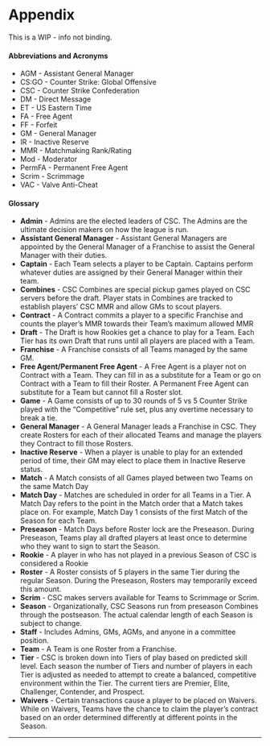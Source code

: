# Appendix
This is a WIP - info not binding.
&emsp;

#### Abbreviations and Acronyms

- AGM - Assistant General Manager
- CS:GO - Counter Strike: Global Offensive
- CSC - Counter Strike Confederation
- DM - Direct Message
- ET - US Eastern Time
- FA - Free Agent
- FF - Forfeit
- GM - General Manager
- IR - Inactive Reserve
- MMR - Matchmaking Rank/Rating
- Mod - Moderator
- PermFA - Permanent Free Agent
- Scrim - Scrimmage
- VAC - Valve Anti-Cheat

#### Glossary

- **Admin** - Admins are the elected leaders of CSC. The Admins are the ultimate decision makers on how the league is run. 
- **Assistant General Manager** - Assistant General Managers are appointed by the General Manager of a Franchise to assist the General Manager with their duties.
- **Captain** - Each Team selects a player to be Captain. Captains perform whatever duties are assigned by their General Manager within their team.
- **Combines** - CSC Combines are special pickup games played on CSC servers before the draft. Player stats in Combines are tracked to establish players’ CSC MMR and allow GMs to scout players.
- **Contract** - A Contract commits a player to a specific Franchise and counts the player’s MMR towards their Team’s maximum allowed MMR
- **Draft** - The Draft is how Rookies get a chance to play for a Team. Each Tier has its own Draft that runs until all players are placed with a Team.
- **Franchise** - A Franchise consists of all Teams managed by the same GM.
- **Free Agent/Permanent Free Agent** - A Free Agent is a player not on Contract with a Team. They can fill in as a substitute for a Team or go on Contract with a Team to fill their Roster. A Permanent Free Agent can substitute for a Team but cannot fill a Roster slot.
- **Game** - A Game consists of up to 30 rounds of 5 vs 5 Counter Strike played with the “Competitive” rule set, plus any overtime necessary to break a tie.
- **General Manager** - A General Manager leads a Franchise in CSC. They create Rosters for each of their allocated Teams and manage the players they Contract to fill those Rosters.
- **Inactive Reserve** - When a player is unable to play for an extended period of time, their GM may elect to place them in Inactive Reserve status. 
- **Match** - A Match consists of all Games played between two Teams on the same Match Day
- **Match Day** - Matches are scheduled in order for all Teams in a Tier. A Match Day refers to the point in the Match order that a Match takes place on. For example, Match Day 1 consists of the first Match of the Season for each Team.
- **Preseason** - Match Days before Roster lock are the Preseason. During Preseason, Teams play all drafted players at least once to determine who they want to sign to start the Season.
- **Rookie** - A player in who has not played in a previous Season of CSC is considered a Rookie
- **Roster** - A Roster consists of 5 players in the same Tier during the regular Season. During the Preseason, Rosters may temporarily exceed this amount.
- **Scrim** - CSC makes servers available for Teams to Scrimmage or Scrim.
- **Season** - Organizationally, CSC Seasons run from preseason Combines through the postseason. The actual calendar length of each Season is subject to change.
- **Staff** - Includes Admins, GMs, AGMs, and anyone in a committee position.
- **Team** - A Team is one Roster from a Franchise.
- **Tier** - CSC is broken down into Tiers of play based on predicted skill level. Each season the number of Tiers and number of players in each Tier is adjusted as needed to attempt to create a balanced, competitive environment within the Tier. The current tiers are Premier, Elite, Challenger, Contender, and Prospect.
- **Waivers** - Certain transactions cause a player to be placed on Waivers. While on Waivers, Teams have the chance to claim the player’s contract based on an order determined differently at different points in the Season.


---
